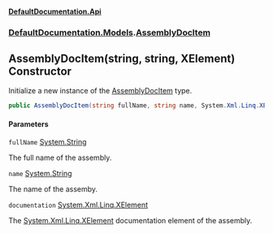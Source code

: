 #### [DefaultDocumentation.Api](index.md 'index')
### [DefaultDocumentation.Models](index.md#DefaultDocumentation.Models 'DefaultDocumentation.Models').[AssemblyDocItem](AssemblyDocItem.md 'DefaultDocumentation.Models.AssemblyDocItem')

## AssemblyDocItem(string, string, XElement) Constructor

Initialize a new instance of the [AssemblyDocItem](AssemblyDocItem.md 'DefaultDocumentation.Models.AssemblyDocItem') type.

```csharp
public AssemblyDocItem(string fullName, string name, System.Xml.Linq.XElement? documentation);
```
#### Parameters

<a name='DefaultDocumentation.Models.AssemblyDocItem.AssemblyDocItem(string,string,System.Xml.Linq.XElement).fullName'></a>

`fullName` [System.String](https://docs.microsoft.com/en-us/dotnet/api/System.String 'System.String')

The full name of the assembly.

<a name='DefaultDocumentation.Models.AssemblyDocItem.AssemblyDocItem(string,string,System.Xml.Linq.XElement).name'></a>

`name` [System.String](https://docs.microsoft.com/en-us/dotnet/api/System.String 'System.String')

The name of the assemby.

<a name='DefaultDocumentation.Models.AssemblyDocItem.AssemblyDocItem(string,string,System.Xml.Linq.XElement).documentation'></a>

`documentation` [System.Xml.Linq.XElement](https://docs.microsoft.com/en-us/dotnet/api/System.Xml.Linq.XElement 'System.Xml.Linq.XElement')

The [System.Xml.Linq.XElement](https://docs.microsoft.com/en-us/dotnet/api/System.Xml.Linq.XElement 'System.Xml.Linq.XElement') documentation element of the assembly.
